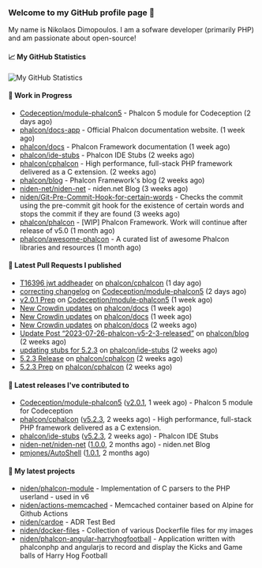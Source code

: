 ### Welcome to my GitHub profile page 👋

My name is Nikolaos Dimopoulos. I am a sofware developer (primarily PHP) and am passionate about open-source!

#### 📈 My GitHub Statistics

![My GitHub Statistics](https://github-readme-stats.vercel.app/api?username=niden&show_icons=true&count_private=true&hide_title=true&theme=transparent)

#### 👷 Work in Progress

- [Codeception/module-phalcon5](https://github.com/Codeception/module-phalcon5) - Phalcon 5 module for Codeception (2 days ago)
- [phalcon/docs-app](https://github.com/phalcon/docs-app) - Official Phalcon documentation website. (1 week ago)
- [phalcon/docs](https://github.com/phalcon/docs) - Phalcon Framework documentation (1 week ago)
- [phalcon/ide-stubs](https://github.com/phalcon/ide-stubs) - Phalcon IDE Stubs (2 weeks ago)
- [phalcon/cphalcon](https://github.com/phalcon/cphalcon) - High performance, full-stack PHP framework delivered as a C extension. (2 weeks ago)
- [phalcon/blog](https://github.com/phalcon/blog) - Phalcon Framework&#39;s blog (2 weeks ago)
- [niden-net/niden-net](https://github.com/niden-net/niden-net) - niden.net Blog (3 weeks ago)
- [niden/Git-Pre-Commit-Hook-for-certain-words](https://github.com/niden/Git-Pre-Commit-Hook-for-certain-words) - Checks the commit using the pre-commit git hook for the existence of certain words and stops the commit if they are found (3 weeks ago)
- [phalcon/phalcon](https://github.com/phalcon/phalcon) - [WIP] Phalcon Framework. Work will continue after release of v5.0 (1 month ago)
- [phalcon/awesome-phalcon](https://github.com/phalcon/awesome-phalcon) - A curated list of awesome Phalcon libraries and resources (1 month ago)

#### 🔨 Latest Pull Requests I published

- [T16396 jwt addheader](https://github.com/phalcon/cphalcon/pull/16397) on [phalcon/cphalcon](https://github.com/phalcon/cphalcon) (1 day ago)
- [correcting changelog](https://github.com/Codeception/module-phalcon5/pull/10) on [Codeception/module-phalcon5](https://github.com/Codeception/module-phalcon5) (2 days ago)
- [v2.0.1 Prep](https://github.com/Codeception/module-phalcon5/pull/9) on [Codeception/module-phalcon5](https://github.com/Codeception/module-phalcon5) (1 week ago)
- [New Crowdin updates](https://github.com/phalcon/docs/pull/3149) on [phalcon/docs](https://github.com/phalcon/docs) (1 week ago)
- [New Crowdin updates](https://github.com/phalcon/docs/pull/3148) on [phalcon/docs](https://github.com/phalcon/docs) (1 week ago)
- [New Crowdin updates](https://github.com/phalcon/docs/pull/3147) on [phalcon/docs](https://github.com/phalcon/docs) (2 weeks ago)
- [Update Post “2023-07-26-phalcon-v5-2-3-released”](https://github.com/phalcon/blog/pull/538) on [phalcon/blog](https://github.com/phalcon/blog) (2 weeks ago)
- [updating stubs for 5.2.3](https://github.com/phalcon/ide-stubs/pull/91) on [phalcon/ide-stubs](https://github.com/phalcon/ide-stubs) (2 weeks ago)
- [5.2.3 Release](https://github.com/phalcon/cphalcon/pull/16384) on [phalcon/cphalcon](https://github.com/phalcon/cphalcon) (2 weeks ago)
- [5.2.3 Prep](https://github.com/phalcon/cphalcon/pull/16383) on [phalcon/cphalcon](https://github.com/phalcon/cphalcon) (2 weeks ago)

#### 🔭 Latest releases I've contributed to

- [Codeception/module-phalcon5](https://github.com/Codeception/module-phalcon5) ([v2.0.1](https://github.com/Codeception/module-phalcon5/releases/tag/v2.0.1), 1 week ago) - Phalcon 5 module for Codeception
- [phalcon/cphalcon](https://github.com/phalcon/cphalcon) ([v5.2.3](https://github.com/phalcon/cphalcon/releases/tag/v5.2.3), 2 weeks ago) - High performance, full-stack PHP framework delivered as a C extension.
- [phalcon/ide-stubs](https://github.com/phalcon/ide-stubs) ([v5.2.3](https://github.com/phalcon/ide-stubs/releases/tag/v5.2.3), 2 weeks ago) - Phalcon IDE Stubs
- [niden-net/niden-net](https://github.com/niden-net/niden-net) ([1.0.0](https://github.com/niden-net/niden-net/releases/tag/1.0.0), 2 months ago) - niden.net Blog
- [pmjones/AutoShell](https://github.com/pmjones/AutoShell) ([1.0.1](https://github.com/pmjones/AutoShell/releases/tag/1.0.1), 2 months ago)

#### 🌱 My latest projects

- [niden/phalcon-module](https://github.com/niden/phalcon-module) - Implementation of C parsers to the PHP userland - used in v6
- [niden/actions-memcached](https://github.com/niden/actions-memcached) - Memcached container based on Alpine for Github Actions
- [niden/cardoe](https://github.com/niden/cardoe) - ADR Test Bed
- [niden/docker-files](https://github.com/niden/docker-files) - Collection of various Dockerfile files for my images
- [niden/phalcon-angular-harryhogfootball](https://github.com/niden/phalcon-angular-harryhogfootball) - Application written with phalconphp and angularjs to record and display the Kicks and Game balls of Harry Hog Football


